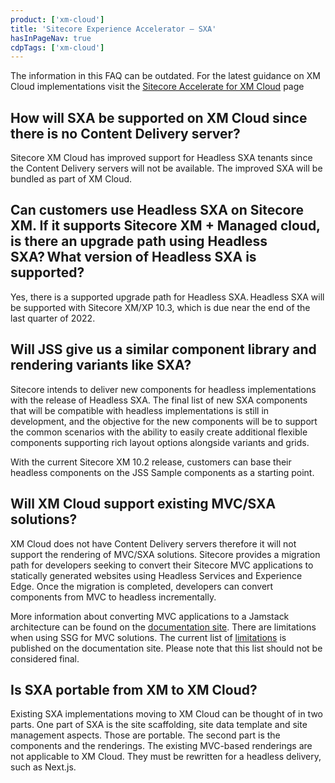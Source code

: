 ```yaml
---
product: ['xm-cloud']
title: 'Sitecore Experience Accelerator – SXA'
hasInPageNav: true
cdpTags: ['xm-cloud']
---
```


<Alert status="info">
  <AlertIcon />
    The information in this FAQ can be outdated. For the latest guidance on XM Cloud implementations visit the <a href="/learn/accelerate/xm-cloud">Sitecore Accelerate for XM Cloud</a> page
</Alert>

## How will SXA be supported on XM Cloud since there is no Content Delivery server?

Sitecore XM Cloud has improved support for Headless SXA tenants since the Content Delivery servers will not be available. The improved SXA will be bundled as part of XM Cloud.

## Can customers use Headless SXA on Sitecore XM. If it supports Sitecore XM + Managed cloud, is there an upgrade path using Headless SXA? What version of Headless SXA is supported?

Yes, there is a supported upgrade path for Headless SXA. Headless SXA will be supported with Sitecore XM/XP 10.3, which is due near the end of the last quarter of 2022.

## Will JSS give us a similar component library and rendering variants like SXA?

Sitecore intends to deliver new components for headless implementations with the release of Headless SXA. The final list of new SXA components that will be compatible with headless implementations is still in development, and the objective for the new components will be to support the common scenarios with the ability to easily create additional flexible components supporting rich layout options alongside variants and grids.

With the current Sitecore XM 10.2 release, customers can base their headless components on the JSS Sample components as a starting point.

## Will XM Cloud support existing MVC/SXA solutions?

XM Cloud does not have Content Delivery servers therefore it will not support the rendering of MVC/SXA solutions. Sitecore provides a migration path for developers seeking to convert their Sitecore MVC applications to statically generated websites using Headless Services and Experience Edge. Once the migration is completed, developers can convert components from MVC to headless incrementally.

More information about converting MVC applications to a Jamstack architecture can be found on the [documentation site](https://doc.sitecore.com/xp/en/developers/hd/190/sitecore-headless-development/converting-existing-sitecore-mvc-applications-to-the-jamstack-architecture-with-headless-rendering.html). There are limitations when using SSG for MVC solutions. The current list of [limitations](https://doc.sitecore.com/xp/en/developers/hd/190/sitecore-headless-development/limitations-and-workarounds-for-static-generation-of-mvc-apps-with-jss.html) is published on the documentation site. Please note that this list should not be considered final.

## Is SXA portable from XM to XM Cloud?

Existing SXA implementations moving to XM Cloud can be thought of in two parts. One part of SXA is the site scaffolding, site data template and site management aspects. Those are portable. The second part is the components and the renderings. The existing MVC-based renderings are not applicable to XM Cloud. They must be rewritten for a headless delivery, such as Next.js.
